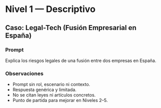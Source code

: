 # Nivel 1 — Descriptivo

## Caso: Legal-Tech (Fusión Empresarial en España)

### Prompt
Explica los riesgos legales de una fusión entre dos empresas en España.

### Observaciones
- Prompt sin rol, escenario ni contexto.
- Respuesta genérica y limitada.
- No se citan leyes ni artículos concretos.
- Punto de partida para mejorar en Niveles 2–5.
